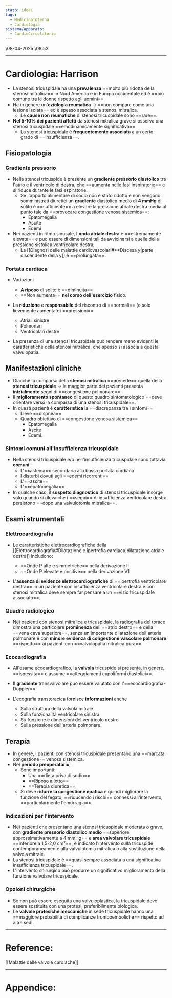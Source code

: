 ```yaml
---
stato: ideaL
tags:
  - MedicinaInterna
  - Cardiologia
sistema/apparato:
  - CardioCircolatorio
---
```

\08-04-2025 \08:53

--- 




# Cardiologia: Harrison

- La stenosi tricuspidale ha una **prevalenza** ==molto più ridotta della stenosi mitralica== in Nord America e in Europa occidentale ed è ==più comune tra le donne rispetto agli uomini==
- Ha in genere un'**eziologia** **reumatica** -> ==non compare come una lesione isolata== ed è spesso associata a stenosi mitralica. 
	- Le **cause non reumatiche** di stenosi tricuspidale sono ==rare==.
- **Nel 5-10% dei pazienti affetti** da stenosi mitralica grave si osserva una stenosi tricuspidale ==emodinamicamente significativa==
	- La stenosi tricuspidale è **frequentemente associata** a un certo grado di ==insufficienza==. 

## Fisiopatologia
### Gradiente pressorio 
- Nella stenosi tricuspide è presente un **gradiente pressorio diastolico** tra l'atrio e il ventricolo di destra, che ==aumenta nelle fasi inspiratorie== e si riduce durante le fasi espiratorie.
	- Se l'apporto alimentare di sodio non è stato ridotto e non vengono somministrati diuretici un **gradiente** diastolico medio di **4 mmHg** di solito è ==sufficiente== a elevare la pressione atriale destra media al punto tale da ==provocare congestione venosa sistemica==:
		- Epatomegalia
		- Ascite
		- Edemi
- Nei pazienti in ritmo sinusale, l'**onda atriale destra** è ==estremamente elevata== e può essere di dimensioni tali da avvicinarsi a quelle della pressione sistolica ventricolare destra; 
	- La [[Diagnosi delle malattie cardiovascolari#**Discesa *y*|parte discendente della y]] è ==prolungata==. 
### Portata cardiaca
- Variazioni
	- **A riposo** di solito è ==diminuita== 
	- ==Non aumenta== **nel corso dell'esercizio** fisico.

- La **riduzione** è **responsabile** del riscontro di ==normali== (o solo lievemente aumentate) ==pressioni== 
	- Atriali sinistre
	- Polmonari 
	- Ventricolari destre

- La presenza di una stenosi tricuspidale può rendere meno evidenti le caratteristiche della stenosi mitralica, che spesso si associa a questa valvulopatia.

## Manifestazioni cliniche

- Giacché la comparsa della **stenosi mitralica** ==precede== quella della **stenosi tricuspidale** -> la maggior parte dei pazienti presenta **inizialmente** segni di ==congestione polmonare==. 
- Il **miglioramento spontaneo** di questo quadro sintomatologico ==deve orientare verso la comparsa di una stenosi tricuspidale==.
- In questi pazienti è **caratteristica** la ==discrepanza tra i sintomi==
	- Lieve ==dispnea==
	- Quadro obiettivo di ==congestione venosa sistemica==
		- Epatomegalia
		- Ascite 
		- Edemi. 

### Sintomi comuni all'insufficienza tricuspidale

- Nella stenosi tricuspidale e/o nell'insufficienza tricuspidale sono tuttavia **comuni**:
	- L'==astenia== secondaria alla bassa portata cardiaca
	- I disturbi dovuti agli ==edemi ricorrenti==
	- L'==ascite==
	- L'==epatomegalia==
- In qualche caso, il **sospetto diagnostico** di stenosi tricuspidale insorge solo quando si rileva che i ==segni== di insufficienza ventricolare destra persistono ==dopo una valvulotomia mitralica==.

## Esami strumentali

### Elettrocardiografia
- Le caratteristiche elettrocardiografiche della [[Elettrocardiografia#Dilatazione e ipertrofia cardiaca|dilatazione atriale destra]] includono:
	- ==Onde P alte e simmetriche== nella derivazione II
	- ==Onde P elevate e positive== nella derivazione V1

- L'**assenza di evidenze elettrocardiografiche** di ==ipertrofia ventricolare destra== in un paziente con insufficienza ventricolare destra e con stenosi mitralica deve sempre far pensare a un ==vizio tricuspidale associato==. 

### Quadro radiologico
- Nei pazienti con stenosi mitralica e tricuspidale, la radiografia del torace dimostra una particolare **prominenza** dell'==atrio destro== e della ==vena cava superiore==, senza un'importante dilatazione dell'arteria polmonare e con **minore evidenza di congestione vascolare polmonare** ==rispetto== ai pazienti con ==valvulopatia mitralica pura== 

### Ecocardiografia
- All'esame ecocardiografico, la **valvola** tricuspide si presenta, in genere, ==ispessita== e assume ==atteggiamenti cupoliformi diastolici==.
- Il **gradiente** transvalvolare può essere valutato con l'==ecocardiografia-Doppler==. 

- L'ecografia transtoracica fornisce **informazioni** anche 
	- Sulla struttura della valvola mitrale
	- Sulla funzionalità ventricolare sinistra
	- Su funzione e dimensioni del ventricolo destro 
	- Sulla pressione dell'arteria polmonare.

## Terapia

- In genere, i pazienti con stenosi tricuspidale presentano una ==marcata congestione== venosa sistemica.
- Nel **periodo preoperatorio**, 
	- Sono importanti:
		- Una ==dieta priva di sodio==
		- ==Riposo a letto==
		- ==Terapia diuretica==
	- Si deve **ridurre la congestione epatica** e quindi migliorare la funzione del fegato, ==riducendo i rischi== connessi all'intervento, ==particolarmente l'emorragia==.

### Indicazioni per l'intervento

- Nei pazienti che presentano una stenosi tricuspidale moderata o grave, con **gradiente pressorio diastolico medio** ==superiore approssimativamente a 4 mmHg== e **area valvolare tricuspidale** ==inferiore a 1,5-2,0 cm²==, è indicato l'intervento sulla tricuspide contemporaneamente alla valvulotomia mitralica o alla sostituzione della valvola mitrale. 
- La stenosi tricuspidale è ==quasi sempre associata a una significativa insufficienza tricuspidale==. 
- L'intervento chirurgico può produrre un significativo miglioramento della funzione valvolare tricuspidale. 

### Opzioni chirurgiche

- Se non può essere eseguita una valvuloplastica, la tricuspidale deve essere sostituita con una protesi, preferibilmente biologica.
- Le **valvole protesiche meccaniche** in sede tricuspidale hanno una ==maggiore probabilità di complicanze tromboemboliche== rispetto ad altre sedi.





--- 
# Reference:
[[Malattie delle valvole cardiache]]

--- 
# Appendice:
[^1]: 
[^2]:
[^3]:
[^4]: 
[^5]:
